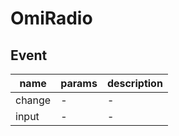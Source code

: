 # OmiRadio

## Event

| name   | params | description |
| ------ | ------ | ----------- |
| change | -      | -           |
| input  | -      | -           |
